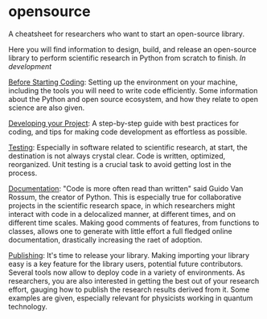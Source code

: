 # opensource

A cheatsheet for researchers who want to start an open-source library.

Here you will find information to design, build, and release an open-source library to perform scientific research in Python from scratch to finish. *In development*


[Before Starting Coding](1-code.md): Setting up the environment on your machine, including the tools you will need to write code efficiently. Some information about the Python and open source ecosystem, and how they relate to open science are also given. 

[Developing your Project](2-develop.md): A step-by-step guide with best practices for coding, and tips for making code development as effortless as possible.  

[Testing](3-test.md): Especially in software related to scientific research, at start, the destination is not always crystal clear. Code is written, optimized, reorganized. Unit testing is a crucial task to avoid getting lost in the process.  

[Documentation](4-docs.md): "Code is more often read than written" said Guido Van Rossum, the creator of Python. This is especially true for collaborative projects in the scientific research space, in which researchers might interact with code in a delocalized manner, at different times, and on different time scales. Making good comments of features, from functions to classes, allows one to generate with little effort a full fledged online documentation, drastically increasing the raet of adoption.    

[Publishing](5-publish.md): It's time to release your library. Making importing your library easy is a key feature for the library users, potential future contributors. Several tools now allow to deploy code in a variety of environments. As researchers, you are also interested in getting the best out of your research effort, gauging how to publish the research results derived from it. Some examples are given, especially relevant for physicists working in quantum technology. 


